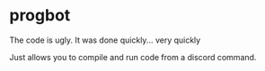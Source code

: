 # progbot

The code is ugly. It was done quickly... very quickly

Just allows you to compile and run code from a discord command.
